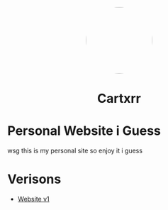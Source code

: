 <p align="center">
<img style="border-radius:50%" height="150px" src="https://cartxrr.github.io/images/icon/512x512.png">
</p>
<h1 align="center">Cartxrr</h1>

# Personal Website i Guess
wsg this is my personal site so enjoy it i guess


# Verisons
- [Website v1](https://cartxrr.github.io/cartxrrs-site-v1/)
